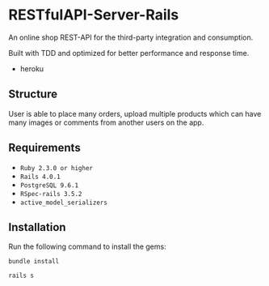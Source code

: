 # RESTfulAPI-Server-Rails

An online shop REST-API for the third-party integration and consumption.

Built with TDD and optimized for better performance and response time.

  - heroku

## Structure

User is able to place many orders, upload multiple products which can have many images or comments from another users on the app.

## Requirements

  - `Ruby 2.3.0 or higher`
  - `Rails 4.0.1`
  - `PostgreSQL 9.6.1`
  - `RSpec-rails 3.5.2`
  - `active_model_serializers`

## Installation

Run the following command to install the gems:

```
bundle install
```

```
rails s
```

